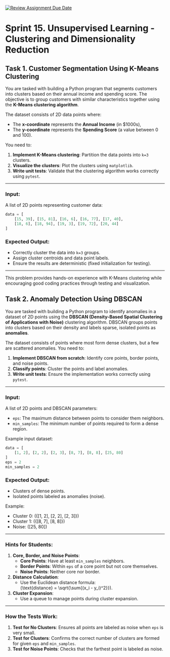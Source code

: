 [![Review Assignment Due Date](https://classroom.github.com/assets/deadline-readme-button-22041afd0340ce965d47ae6ef1cefeee28c7c493a6346c4f15d667ab976d596c.svg)](https://classroom.github.com/a/ZqdgAsbq)
# Sprint 15. Unsupervised Learning - Clustering and Dimensionality Reduction

## Task 1. Customer Segmentation Using K-Means Clustering  

You are tasked with building a Python program that segments customers into clusters based on their annual income and spending score. The objective is to group customers with similar characteristics together using the **K-Means clustering algorithm**.

The dataset consists of 2D data points where:
- The **x-coordinate** represents the **Annual Income** (in $1000s),
- The **y-coordinate** represents the **Spending Score** (a value between 0 and 100).

You need to:
1. **Implement K-Means clustering**: Partition the data points into `k=3` clusters.
2. **Visualize the clusters**: Plot the clusters using `matplotlib`.
3. **Write unit tests**: Validate that the clustering algorithm works correctly using `pytest`.

---

### Input:
A list of 2D points representing customer data:
```python
data = [
    [15, 39], [15, 81], [16, 6], [16, 77], [17, 40],
    [18, 6], [18, 94], [19, 3], [19, 72], [20, 44]
]
```

### Expected Output:
- Correctly cluster the data into `k=3` groups.
- Assign cluster centroids and data point labels.
- Ensure the results are deterministic (fixed initialization for testing).

---

This problem provides hands-on experience with K-Means clustering while encouraging good coding practices through testing and visualization.


## Task 2. Anomaly Detection Using DBSCAN  

You are tasked with building a Python program to identify anomalies in a dataset of 2D points using the **DBSCAN (Density-Based Spatial Clustering of Applications with Noise)** clustering algorithm. DBSCAN groups points into clusters based on their density and labels sparse, isolated points as **anomalies**.  

The dataset consists of points where most form dense clusters, but a few are scattered anomalies. You need to:  
1. **Implement DBSCAN from scratch**: Identify core points, border points, and noise points.  
2. **Classify points**: Cluster the points and label anomalies.  
3. **Write unit tests**: Ensure the implementation works correctly using `pytest`.  

---

### Input:
A list of 2D points and DBSCAN parameters:  
- `eps`: The maximum distance between points to consider them neighbors.  
- `min_samples`: The minimum number of points required to form a dense region.  

Example input dataset:
```python
data = [
    [1, 2], [2, 2], [2, 3], [8, 7], [8, 8], [25, 80]
]
eps = 2
min_samples = 2
```

### Expected Output:
- Clusters of dense points.
- Isolated points labeled as anomalies (noise).

Example:
- Cluster 0: \(\{[1, 2], [2, 2], [2, 3]\}\)
- Cluster 1: \(\{[8, 7], [8, 8]\}\)
- Noise: \([25, 80]\)

---

### Hints for Students:
1. **Core, Border, and Noise Points**:
   - **Core Points**: Have at least `min_samples` neighbors.
   - **Border Points**: Within `eps` of a core point but not core themselves.
   - **Noise Points**: Neither core nor border.
2. **Distance Calculation**:
   - Use the Euclidean distance formula:  
     \(\text{distance} = \sqrt{\sum{(x_i - y_i)^2}}\).
3. **Cluster Expansion**:
   - Use a queue to manage points during cluster expansion.
---

### How the Tests Work:
1. **Test for No Clusters**: Ensures all points are labeled as noise when `eps` is very small.
2. **Test for Clusters**: Confirms the correct number of clusters are formed for given `eps` and `min_samples`.
3. **Test for Noise Points**: Checks that the farthest point is labeled as noise.

